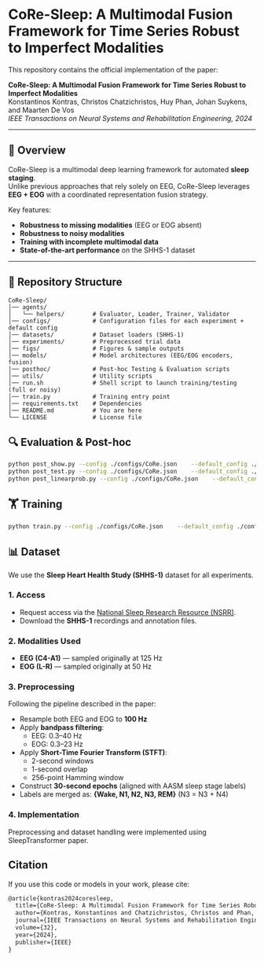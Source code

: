 # CoRe-Sleep: A Multimodal Fusion Framework for Time Series Robust to Imperfect Modalities

This repository contains the official implementation of the paper:

**CoRe-Sleep: A Multimodal Fusion Framework for Time Series Robust to Imperfect Modalities**  
Konstantinos Kontras, Christos Chatzichristos, Huy Phan, Johan Suykens, and Maarten De Vos  
*IEEE Transactions on Neural Systems and Rehabilitation Engineering, 2024*  

---

## 🚀 Overview
CoRe-Sleep is a multimodal deep learning framework for automated **sleep staging**.  
Unlike previous approaches that rely solely on EEG, CoRe-Sleep leverages **EEG + EOG** with a coordinated representation fusion strategy.  

Key features:
- **Robustness to missing modalities** (EEG or EOG absent)  
- **Robustness to noisy modalities**  
- **Training with incomplete multimodal data**  
- **State-of-the-art performance** on the SHHS-1 dataset  

---

## 📂 Repository Structure

```text
CoRe-Sleep/
│── agents/             
│   └── helpers/        # Evaluator, Loader, Trainer, Validator 
│── configs/            # Configuration files for each experiment + default config
│── datasets/           # Dataset loaders (SHHS-1)
│── experiments/        # Preprocessed trial data
│── figs/               # Figures & sample outputs
│── models/             # Model architectures (EEG/EOG encoders, fusion)
│── posthoc/            # Post-hoc Testing & Evaluation scripts
│── utils/              # Utility scripts
│── run.sh              # Shell script to launch training/testing (full or noisy)
│── train.py            # Training entry point
│── requirements.txt    # Dependencies
│── README.md           # You are here
└── LICENSE             # License file
```

## 🔍 Evaluation & Post-hoc
```bash
python post_show.py --config ./configs/CoRe.json    --default_config ./configs/default_config.json --fold 0 --al 0.1 --ms 1
python post_test.py --config ./configs/CoRe.json    --default_config ./configs/default_config.json --fold 0 --al 0.1 --ms 1
python post_linearprob.py --config ./configs/CoRe.json    --default_config ./configs/default_config.json --fold 0 --al 0.1 --ms 1
```

## 🏋️ Training

```bash
python train.py --config ./configs/CoRe.json    --default_config ./configs/default_config.json --fold 0 --al 0.1 --ms 1
```

## 📊 Dataset

We use the **Sleep Heart Health Study (SHHS-1)** dataset for all experiments.

### 1. Access
- Request access via the [National Sleep Research Resource (NSRR)](https://sleepdata.org/datasets/shhs).  
- Download the **SHHS-1** recordings and annotation files.

### 2. Modalities Used
- **EEG (C4-A1)** — sampled originally at 125 Hz  
- **EOG (L-R)** — sampled originally at 50 Hz  

### 3. Preprocessing
Following the pipeline described in the paper:
- Resample both EEG and EOG to **100 Hz**  
- Apply **bandpass filtering**:  
  - EEG: 0.3–40 Hz  
  - EOG: 0.3–23 Hz  
- Apply **Short-Time Fourier Transform (STFT)**:  
  - 2-second windows  
  - 1-second overlap  
  - 256-point Hamming window  
- Construct **30-second epochs** (aligned with AASM sleep stage labels)  
- Labels are merged as: **{Wake, N1, N2, N3, REM}** (N3 = N3 + N4)

### 4. Implementation
Preprocessing and dataset handling were implemented using SleepTransformer paper. 


##  Citation

If you use this code or models in your work, please cite:

```markdown
@article{kontras2024coresleep,
  title={CoRe-Sleep: A Multimodal Fusion Framework for Time Series Robust to Imperfect Modalities},
  author={Kontras, Konstantinos and Chatzichristos, Christos and Phan, Huy and Suykens, Johan and De Vos, Maarten},
  journal={IEEE Transactions on Neural Systems and Rehabilitation Engineering},
  volume={32},
  year={2024},
  publisher={IEEE}
}
```